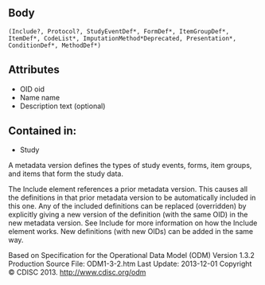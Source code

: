 ## Body

	(Include?, Protocol?, StudyEventDef*, FormDef*, ItemGroupDef*, ItemDef*, CodeList*, ImputationMethod*Deprecated, Presentation*, ConditionDef*, MethodDef*)

## Attributes

*	OID 	oid 		
*	Name 	name 		
*	Description 	text 	(optional) 	

## Contained in:

*	Study

A metadata version defines the types of study events, forms, item groups, and items that form the study data.

The Include element references a prior metadata version. This causes all the definitions in that prior metadata version to be automatically included in this one. Any of the included definitions can be replaced (overridden) by explicitly giving a new version of the definition (with the same OID) in the new metadata version. See Include for more information on how the Include element works. New definitions (with new OIDs) can be added in the same way.

Based on 
Specification for the Operational Data Model (ODM)
Version 1.3.2 Production
Source File: ODM1-3-2.htm
Last Update: 2013-12-01  Copyright © CDISC 2013.
http://www.cdisc.org/odm